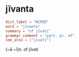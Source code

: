 # jīvanta

``` toml
dict_label = "NCPED"
word = "jīvanta"
summary = "of jīvati"
grammar_comment = "part. pr. mf"
see_also = ["jīvati"]
```

(\~ā \~ī)n. of jīvati

